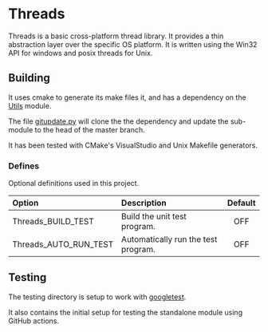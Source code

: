 # Threads

Threads is a basic cross-platform thread library. It provides a thin abstraction 
layer over the specific OS platform. It is written using the Win32 API for windows and posix threads for Unix.
 
## Building

It uses cmake to generate its make files it, and has a dependency on the [Utils](https://github.com/CharlesCarley/Utils) module.


The file [gitupdate.py](gitupdate.py) will clone the the dependency and update the sub-module to the head of the master branch.

It has been tested with CMake's VisualStudio and Unix Makefile generators. 


### Defines 

Optional definitions used in this project.

| Option                 | Description                         | Default |
|:-----------------------|:------------------------------------|:-------:|
| Threads_BUILD_TEST     | Build the unit test program.        |   OFF   |
| Threads_AUTO_RUN_TEST  | Automatically run the test program. |   OFF   |



## Testing 

The testing directory is setup to work with [googletest](https://github.com/google/googletest). 

It also contains the initial setup for testing the standalone module using GitHub actions.
